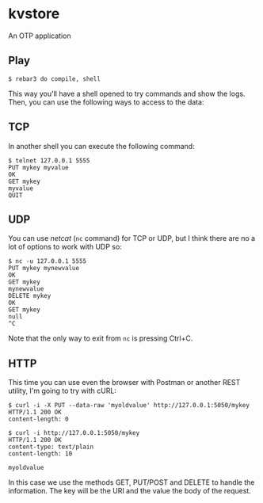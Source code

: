 kvstore
=====

An OTP application

Play
----

    $ rebar3 do compile, shell

This way you'll have a shell opened to try commands and show the logs. Then,
you can use the following ways to access to the data:

TCP
---

In another shell you can execute the following command:

    $ telnet 127.0.0.1 5555
    PUT mykey myvalue
    OK
    GET mykey
    myvalue
    QUIT

UDP
---

You can use _netcat_ (`nc` command) for TCP or UDP, but I think there are no a
lot of options to work with UDP so:

    $ nc -u 127.0.0.1 5555
    PUT mykey mynewvalue
    OK
    GET mykey
    mynewvalue
    DELETE mykey
    OK
    GET mykey
    null
    ^C

Note that the only way to exit from `nc` is pressing Ctrl+C.

HTTP
----

This time you can use even the browser with Postman or another REST utility,
I'm going to try with cURL:

```
$ curl -i -X PUT --data-raw 'myoldvalue' http://127.0.0.1:5050/mykey
HTTP/1.1 200 OK
content-length: 0

$ curl -i http://127.0.0.1:5050/mykey
HTTP/1.1 200 OK
content-type: text/plain
content-length: 10

myoldvalue
```

In this case we use the methods GET, PUT/POST and DELETE to handle the
information. The key will be the URI and the value the body of the request.
